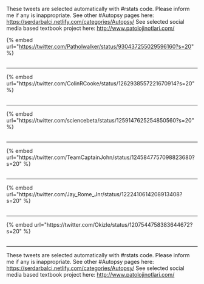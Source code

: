 

These tweets are selected automatically with #rstats code. Please inform me if any is inappropriate.
See other #Autopsy pages here: https://serdarbalci.netlify.com/categories/Autopsy/ 
See selected social media based textbook project here: http://www.patolojinotlari.com/

{% embed url="https://twitter.com/Patholwalker/status/930437255029596160?s=20" %}<br>
<br>
<hr>
{% embed url="https://twitter.com/ColinRCooke/status/1262938557221670914?s=20" %}<br>
<br>
<hr>
{% embed url="https://twitter.com/sciencebeta/status/1259147625254850560?s=20" %}<br>
<br>
<hr>
{% embed url="https://twitter.com/TeamCaptainJohn/status/1245847757098823680?s=20" %}<br>
<br>
<hr>
{% embed url="https://twitter.com/Jay_Rome_Jnr/status/1222410614208913408?s=20" %}<br>
<br>
<hr>
{% embed url="https://twitter.com/Okizle/status/1207544758383644672?s=20" %}<br>
<br>
<hr>


These tweets are selected automatically with #rstats code. Please inform me if any is inappropriate.
See other #Autopsy pages here: https://serdarbalci.netlify.com/categories/Autopsy/ 
See selected social media based textbook project here: http://www.patolojinotlari.com/
